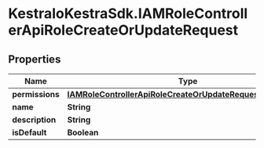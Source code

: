 # KestraIoKestraSdk.IAMRoleControllerApiRoleCreateOrUpdateRequest

## Properties

Name | Type | Description | Notes
------------ | ------------- | ------------- | -------------
**permissions** | [**IAMRoleControllerApiRoleCreateOrUpdateRequestPermissions**](IAMRoleControllerApiRoleCreateOrUpdateRequestPermissions.md) |  | 
**name** | **String** |  | 
**description** | **String** |  | 
**isDefault** | **Boolean** |  | 


